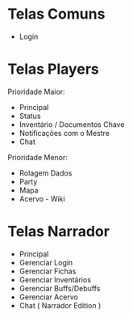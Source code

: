 # Telas Comuns

- Login 

# Telas Players

Prioridade Maior:
- Principal
- Status
- Inventário / Documentos Chave
- Notificações com o Mestre
- Chat 

Prioridade Menor:
- Rolagem Dados
- Party
- Mapa
- Acervo - Wiki

# Telas Narrador

- Principal
- Gerenciar Login
- Gerenciar Fichas
- Gerenciar Inventários
- Gerenciar Buffs/Debuffs
- Gerenciar Acervo
- Chat ( Narrador Edition )
